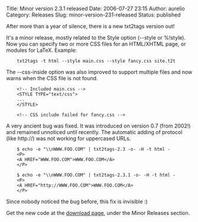 Title: Minor version 2.3.1 released
Date: 2006-07-27 23:15
Author: aurelio
Category: Releases
Slug: minor-version-231-released
Status: published

After more than a year of silence, there is a new txt2tags version out!

It's a minor release, mostly related to the Style option (--style or
%!style). Now you can specify two or more CSS files for an HTML/XHTML
page, or modules for LaTeX. Example:

        txt2tags -t html --style main.css --style fancy.css site.t2t

The --css-inside option was also improved to support multiple files and
now warns when the CSS file is not found.

        <!-- Included main.css -->
        <STYLE TYPE="text/css">
        ...
        </STYLE>
        
        <!-- CSS include failed for fancy.css -->

A very ancient bug was fixed. It was introduced on version 0.7 (from
2002!) and remained unnoticed until recently. The automatic adding of
protocol (like http://) was not working for uppercased URLs.

        $ echo -e "\\nWWW.FOO.COM" | txt2tags-2.3 -o- -H -t html -
        <P>
        <A HREF="WWW.FOO.COM">WWW.FOO.COM</A>
        </P>

        $ echo -e "\\nWWW.FOO.COM" | txt2tags-2.3.1 -o- -H -t html -
        <P>
        <A HREF="http://WWW.FOO.COM">WWW.FOO.COM</A>
        </P>

Since nobody noticed the bug before, this fix is invisible :)

Get the new code at the [download
page](http://txt2tags.sf.net/download.html), under the Minor Releases
section.
